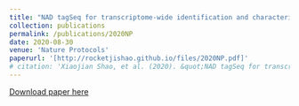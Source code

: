 ```yaml
---
title: "NAD tagSeq for transcriptome-wide identification and characterization of NAD+-capped RNAs"
collection: publications
permalink: /publications/2020NP
date: 2020-08-30
venue: 'Nature Protocols'
paperurl: '[http://rocketjishao.github.io/files/2020NP.pdf]'
# citation: 'Xiaojian Shao, et al. (2020). &quot;NAD tagSeq for transcriptome-wide identification and characterization of NAD+-capped RNAs.&quot; <i>Nature Protocols</i>. 1(1).'
---
```


[Download paper here](http://rocketjishao.github.io/files/2020NP.pdf)
